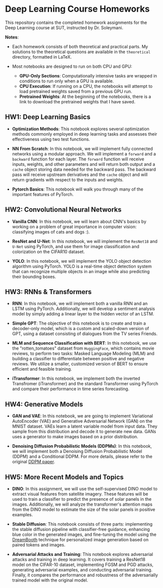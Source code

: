 # Deep Learning Course Homeworks

This repository contains the completed homework assignments for the Deep Learning course at SUT, instructed by Dr. Soleymani.


**Notes**:
- Each homework consists of both theoretical and practical parts.
    My solutions to the theoretical questions are available in the `theoretical` directory, formatted in LaTeX.

- Most notebooks are designed to run on both CPU and GPU:
    - **GPU-Only Sections**: Computationally intensive tasks are wrapped in conditions to run only when a GPU is available.
    - **CPU Execution**: If running on a CPU, the notebooks will attempt to load pretrained weights saved from a previous GPU run.
    - **Pretrained Weights**:
    At the beginning of the notebooks, there is a link to download the pretrained weights that I have saved.


## HW1: Deep Learning Basics
- **Optimization Methods**: 
This notebook explores several optimization methods commonly employed in deep learning tasks and assesses their effectiveness using two test functions.

- **NN From Scratch**:
In this notebook, we will implement fully connected networks using a modular approach. We will implement a `forward` and a `backward` function for each layer. The `forward` function will receive inputs, weights, and other parameters and will return both output and a `cache` object storing data needed for the backward pass. The backward pass will receive upstream derivatives and the `cache` object and will return gradients with respect to the inputs and weights.

- **Pytorch Basics**:
This notebook will walk you through many of the important features of PyTorch.


## HW2: Convolutional Neural Networks
- **Vanilla CNN**: 
In this notebook, we will learn about CNN's basics by working on a problem of great importance in computer vision: classifying images of cats and dogs :).

- **ResNet and U-Net**:
In this notebook, we will implement the `ResNet18` and `U-Net` using PyTorch, and use them for image classification and colorization on the CIFAR10 dataset.

- **YOLO**:
In this notebook, we will implement the YOLO object detection algorithm using PyTorch. YOLO is a real-time object detection system that can recognize multiple objects in an image while also predicting their bounding boxes.


## HW3: RNNs & Transformers
- **RNN**:
In this notebook, we will implement both a vanilla RNN and an LSTM using PyTorch. Additionally, we will develop a sentiment analysis model by simply adding a linear layer to the hidden vector of an LSTM.

- **Simple GPT**:
The objective of this notebook is to create and train a decoder-only model, which is a custom and scaled-down version of GPT, using a dataset consisting of dialogues from the TV series Friends.

- **MLM and Sequence Classification with BERT**:
In this notebook, we use the "rotten_tomatoes" dataset from `HuggingFace`, which contains movie reviews, to perform two tasks: Masked Language Modeling (MLM) and building a classifier to differentiate between positive and negative reviews. We utilize a smaller, customized version of BERT to ensure efficient and feasible training.

- **iTransformer**:
In this notebook, we implement both the inverted Transfromer (iTransformer) and the standard Transformer using PyTorch and compare their performance in time series forecasting.


## HW4: Generative Models
- **GAN and VAE**:
In this notebook, we are going to implement Variational AutoEncoder (VAE) and Generative Adversarial Network (GAN) on the MNIST dataset. VAEs learn a latent variable model from input data. They sample from this distribution and decode it to generate new data. GANs uses a generator to make images based on a prior distribution.


- **Denoising Diffusion Probabilistic Models (DDPMs)**:
In this notebook, we will implement both a Denoising Diffusion Probabilistic Model (DDPM) and a Conditional DDPM. For more details, please refer to the original [DDPM paper](https://arxiv.org/pdf/2006.11239.pdf).


## HW5: More Recent Models and Topics
- **DINO**:
In this assignment, we will use the self-supervised DINO model to extract visual features from satellite imagery. These features will be used to train a classifier to predict the presence of solar panels in the images. Additionally, we will analyze the transformer's attention maps from the DINO model to estimate the size of the solar panels in positive examples.

- **Stable Diffusion**:
This notebook consists of three parts: implementing the stable diffusion pipeline with classifier-free guidance, enhancing blue color in the generated images, and fine-tuning the model using the [DreamBooth](https://dreambooth.github.io/) technique for personalized image generation based on paired tokens and images.

- **Adversarial Attacks and Training**:
This notebook explores adversarial attacks and training in deep learning. It covers training a ResNet18 model on the CIFAR-10 dataset, implementing FGSM and PGD attacks, generating adversarial examples, and conducting adversarial training. Finally, it compares the performance and robustness of the adversarially trained model with the original model.
